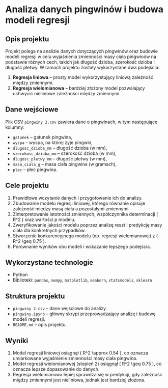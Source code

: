 # Analiza danych pingwinów i budowa modeli regresji

## Opis projektu

Projekt polega na analizie danych dotyczących pingwinów oraz budowie modeli regresji w celu wyjaśnienia zmienności masy ciała pingwinów na podstawie różnych cech, takich jak długość dzioba, szerokość dzioba i długość płetwy. W ramach projektu zostały wykorzystane dwa podejścia:

1. **Regresja liniowa** – prosty model wykorzystujący liniową zależność między zmiennymi.
2. **Regresja wielomianowa** – bardziej złożony model pozwalający uchwycić nieliniowe zależności między zmiennymi.

## Dane wejściowe

Plik CSV `pingwiny 2.csv` zawiera dane o pingwinach, w tym następujące kolumny:
- `gatunek` – gatunek pingwina,
- `wyspa` – wyspa, na której żyje pingwin,
- `dlugosc_dzioba_mm` – długość dzioba (w mm),
- `szerokosc_dzioba_mm` – szerokość dzioba (w mm),
- `dlugosc_pletwy_mm` – długość płetwy (w mm),
- `masa_ciala_g` – masa ciała pingwina (w gramach),
- `plec` – płeć pingwina.

## Cele projektu

1. Prawidłowe wczytanie danych i przygotowanie ich do analizy.
2. Zbudowanie modelu regresji liniowej, którego równanie opisuje zależność między masą ciała a pozostałymi zmiennymi.
3. Zinterpretowanie istotności zmiennych, współczynnika determinacji \( R^2 \) oraz wartości p modelu.
4. Zweryfikowanie jakości modelu poprzez analizę reszt i predykcję masy ciała dla konkretnych przypadków.
5. Stworzenie konkurencyjnego modelu (np. regresji wielomianowej) z \( R^2 \geq 0.75 \).
6. Porównanie wyników obu modeli i wskazanie lepszego podejścia.

## Wykorzystane technologie

- Python
- Biblioteki: `pandas`, `numpy`, `matplotlib`, `seaborn`, `statsmodels`, `sklearn`

## Struktura projektu

- `pingwiny 2.csv` – dane wejściowe do analizy.
- `pingwiny.ipynb` – główny skrypt przeprowadzający analizę i budowę modeli regresji.
- `README.md` – opis projektu.

## Wyniki

1. Model regresji liniowej osiągnął \( R^2 \approx 0.54 \), co oznacza umiarkowane wyjaśnienie zmienności masy ciała pingwina.
2. Model regresji wielomianowej (stopień 2) osiągnął \( R^2 \geq 0.75 \), co oznacza lepsze dopasowanie do danych.
3. Regresja wielomianowa lepiej sprawdza się w predykcji, gdy zależność między zmiennymi jest nieliniowa, jednak jest bardziej złożona.
